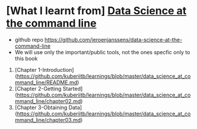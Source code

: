 # [What I learnt from] [Data Science at the command line](http://www.amazon.in/Data-Science-at-Command-Line/dp/935110849X)
- github repo https://github.com/jeroenjanssens/data-science-at-the-command-line
- We will use only the important/public tools, not the ones specfic only to this book

1. [Chapter 1-Introduction] (https://github.com/kuberiitb/learnings/blob/master/data_science_at_command_line/README.md)
2. [Chapter 2-Getting Started] (https://github.com/kuberiitb/learnings/blob/master/data_science_at_command_line/chapter02.md)
3. [Chapter 3-Obtaining Data] (https://github.com/kuberiitb/learnings/blob/master/data_science_at_command_line/chapter03.md)
